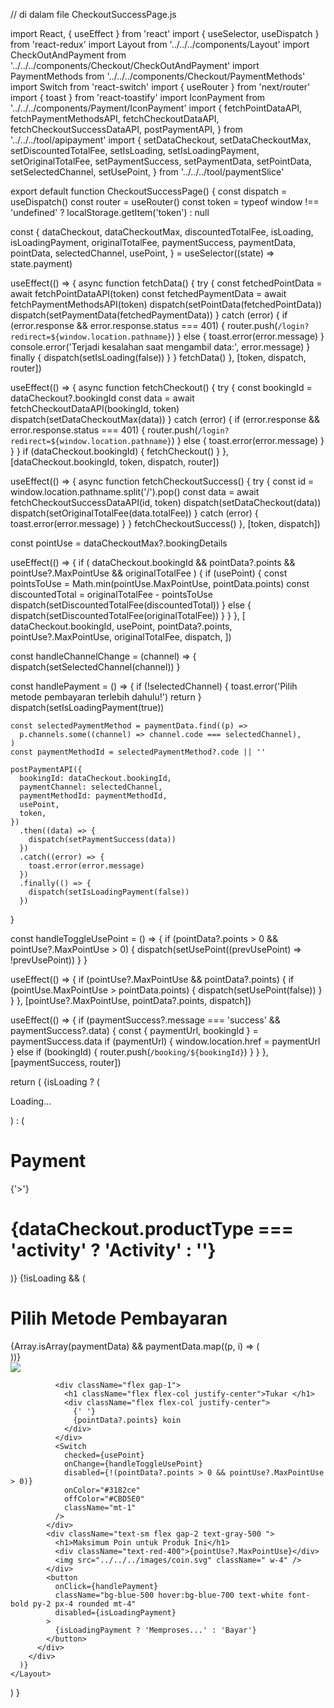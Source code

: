 // di dalam file CheckoutSuccessPage.js

import React, { useEffect } from 'react'
import { useSelector, useDispatch } from 'react-redux'
import Layout from '../../../components/Layout'
import CheckOutAndPayment from '../../../components/Checkout/CheckOutAndPayment'
import PaymentMethods from '../../../components/Checkout/PaymentMethods'
import Switch from 'react-switch'
import { useRouter } from 'next/router'
import { toast } from 'react-toastify'
import IconPayment from '../../../components/Payment/IconPayment'
import {
  fetchPointDataAPI,
  fetchPaymentMethodsAPI,
  fetchCheckoutDataAPI,
  fetchCheckoutSuccessDataAPI,
  postPaymentAPI,
} from '../../../tool/apipayment'
import {
  setDataCheckout,
  setDataCheckoutMax,
  setDiscountedTotalFee,
  setIsLoading,
  setIsLoadingPayment,
  setOriginalTotalFee,
  setPaymentSuccess,
  setPaymentData,
  setPointData,
  setSelectedChannel,
  setUsePoint,
} from '../../../tool/paymentSlice'

export default function CheckoutSuccessPage() {
  const dispatch = useDispatch()
  const router = useRouter()
  const token =
    typeof window !== 'undefined' ? localStorage.getItem('token') : null

  const {
    dataCheckout,
    dataCheckoutMax,
    discountedTotalFee,
    isLoading,
    isLoadingPayment,
    originalTotalFee,
    paymentSuccess,
    paymentData,
    pointData,
    selectedChannel,
    usePoint,
  } = useSelector((state) => state.payment)

  useEffect(() => {
    async function fetchData() {
      try {
        const fetchedPointData = await fetchPointDataAPI(token)
        const fetchedPaymentData = await fetchPaymentMethodsAPI(token)
        dispatch(setPointData(fetchedPointData))
        dispatch(setPaymentData(fetchedPaymentData))
      } catch (error) {
        if (error.response && error.response.status === 401) {
          router.push(`/login?redirect=${window.location.pathname}`)
        } else {
          toast.error(error.message)
        }
        console.error('Terjadi kesalahan saat mengambil data:', error.message)
      } finally {
        dispatch(setIsLoading(false))
      }
    }
    fetchData()
  }, [token, dispatch, router])

  useEffect(() => {
    async function fetchCheckout() {
      try {
        const bookingId = dataCheckout?.bookingId
        const data = await fetchCheckoutDataAPI(bookingId, token)
        dispatch(setDataCheckoutMax(data))
      } catch (error) {
        if (error.response && error.response.status === 401) {
          router.push(`/login?redirect=${window.location.pathname}`)
        } else {
          toast.error(error.message)
        }
      }
    }
    if (dataCheckout.bookingId) {
      fetchCheckout()
    }
  }, [dataCheckout.bookingId, token, dispatch, router])

  useEffect(() => {
    async function fetchCheckoutSuccess() {
      try {
        const id = window.location.pathname.split('/').pop()
        const data = await fetchCheckoutSuccessDataAPI(id, token)
        dispatch(setDataCheckout(data))
        dispatch(setOriginalTotalFee(data.totalFee))
      } catch (error) {
        toast.error(error.message)
      }
    }
    fetchCheckoutSuccess()
  }, [token, dispatch])

  const pointUse = dataCheckoutMax?.bookingDetails

  useEffect(() => {
    if (
      dataCheckout.bookingId &&
      pointData?.points &&
      pointUse?.MaxPointUse &&
      originalTotalFee
    ) {
      if (usePoint) {
        const pointsToUse = Math.min(pointUse.MaxPointUse, pointData.points)
        const discountedTotal = originalTotalFee - pointsToUse
        dispatch(setDiscountedTotalFee(discountedTotal))
      } else {
        dispatch(setDiscountedTotalFee(originalTotalFee))
      }
    }
  }, [
    dataCheckout.bookingId,
    usePoint,
    pointData?.points,
    pointUse?.MaxPointUse,
    originalTotalFee,
    dispatch,
  ])

  const handleChannelChange = (channel) => {
    dispatch(setSelectedChannel(channel))
  }

  const handlePayment = () => {
    if (!selectedChannel) {
      toast.error('Pilih metode pembayaran terlebih dahulu!')
      return
    }
    dispatch(setIsLoadingPayment(true))

    const selectedPaymentMethod = paymentData.find((p) =>
      p.channels.some((channel) => channel.code === selectedChannel),
    )
    const paymentMethodId = selectedPaymentMethod?.code || ''

    postPaymentAPI({
      bookingId: dataCheckout.bookingId,
      paymentChannel: selectedChannel,
      paymentMethodId: paymentMethodId,
      usePoint,
      token,
    })
      .then((data) => {
        dispatch(setPaymentSuccess(data))
      })
      .catch((error) => {
        toast.error(error.message)
      })
      .finally(() => {
        dispatch(setIsLoadingPayment(false))
      })
  }

  const handleToggleUsePoint = () => {
    if (pointData?.points > 0 && pointUse?.MaxPointUse > 0) {
      dispatch(setUsePoint((prevUsePoint) => !prevUsePoint))
    }
  }

  useEffect(() => {
    if (pointUse?.MaxPointUse && pointData?.points) {
      if (pointUse.MaxPointUse > pointData.points) {
        dispatch(setUsePoint(false))
      }
    }
  }, [pointUse?.MaxPointUse, pointData?.points, dispatch])

  useEffect(() => {
    if (paymentSuccess?.message === 'success' && paymentSuccess?.data) {
      const { paymentUrl, bookingId } = paymentSuccess.data
      if (paymentUrl) {
        window.location.href = paymentUrl
      } else if (bookingId) {
        router.push(`/booking/${bookingId}`)
      }
    }
  }, [paymentSuccess, router])

  return (
    <Layout>
      {isLoading ? (
        <div className="flex items-center justify-center h-screen">
          <div className="flex flex-col items-center">
            <div className="animate-spin rounded-full h-12 w-12 border-b-4 border-gray-900"></div>
            <p className="text-sm mt-2">Loading...</p>
          </div>
        </div>
      ) : (
        <div className="flex gap-1 font-['Poppins'] mb-5">
          <div className="flex w-full gap-2">
            <h1 className="text-xl flex flex-col justify-center font-bold">
              Payment
            </h1>
            <span className=" flex flex-col justify-center ">{'>'}</span>
            <h1 className=" flex flex-col justify-center">
              {dataCheckout.productType === 'activity' ? 'Activity' : ''}
            </h1>
          </div>
          <div>
            <IconPayment />
          </div>
        </div>
      )}
      {!isLoading && (
        <div className="flex max-lg:flex-col  ml-12 mr-12 font-['Poppins'] gap-5">
          <div className="w-[680px]">
            <div className="gap-3">
              <CheckOutAndPayment
                pointData={pointData}
                discountedTotalFee={discountedTotalFee}
                dataCheckout={dataCheckout}
              />
            </div>
          </div>
          <div className="border rounded-md border-gray-400 px-5 py-3">
            <h1 className=" text-lg justify-center text-center flex mb-4 font-bold pt-1">
              Pilih Metode Pembayaran
            </h1>
            <div className="w-[400px]">
              {Array.isArray(paymentData) &&
                paymentData.map((p, i) => (
                  <div key={i} className="flex">
                    <PaymentMethods
                      p={p}
                      selectedChannel={selectedChannel}
                      handleChannelChange={handleChannelChange}
                    />
                  </div>
                ))}
            </div>
            <div className="flex mt-3 gap-3">
              <img src="../../../images/coin.svg" className="w-5" />

              <div className="flex gap-1">
                <h1 className="flex flex-col justify-center">Tukar </h1>
                <div className="flex flex-col justify-center">
                  {' '}
                  {pointData?.points} koin
                </div>
              </div>
              <Switch
                checked={usePoint}
                onChange={handleToggleUsePoint}
                disabled={!(pointData?.points > 0 && pointUse?.MaxPointUse > 0)}
                onColor="#3182ce"
                offColor="#CBD5E0"
                className="mt-1"
              />
            </div>
            <div className="text-sm flex gap-2 text-gray-500 ">
              <h1>Maksimum Poin untuk Produk Ini</h1>
              <div className="text-red-400">{pointUse?.MaxPointUse}</div>
              <img src="../../../images/coin.svg" className=" w-4" />
            </div>
            <button
              onClick={handlePayment}
              className="bg-blue-500 hover:bg-blue-700 text-white font-bold py-2 px-4 rounded mt-4"
              disabled={isLoadingPayment}
            >
              {isLoadingPayment ? 'Memproses...' : 'Bayar'}
            </button>
          </div>
        </div>
      )}
    </Layout>
  )
}
